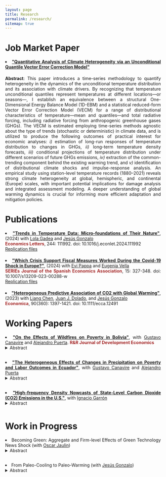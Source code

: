 ```yaml
---
layout: page
title: Research
permalink: /research/
sitemap: true
---
```


<style>
  body {
    text-align: justify;
  }
  p {
    margin-bottom: 20px;
    text-align: justify;
  }
  li {
    text-align: justify;
  }
  details summary {
    cursor: pointer;
    margin-bottom: 10px;
  }
  details[open] summary ~ * {
    animation: openAnimation 0.3s ease-in-out;
  }
  @keyframes openAnimation {
    from { opacity: 0; }
    to { opacity: 1; }
  }
  details i {
    display: block;
    text-align: justify;
    margin-top: 10px;
  }
</style>

# Job Market Paper

<li><a href="https://anramosr.github.io/JMP_AndreyRamos.pdf" target="_blank" style="font-weight: bold;">"Quantitative Analysis of Climate Heterogeneity via an Unconditional Quantile Vector Error Correction Model"</a></li>  
<p></p>
<strong>Abstract</strong>: This paper introduces a time-series methodology to quantify heterogeneity in the dynamics of the unconditional temperature distribution and its association with climate drivers. By recognizing that temperature unconditional quantiles represent temperatures at different locations—or seasons—, I establish an equivalence between a structural One-Dimensional Energy Balance Model (1D-EBM) and a statistical reduced-form Vector Error Correction Model (VECM) for a range of distributional characteristics of temperature—mean and quantiles—and total radiative forcing, including radiative forcing from anthropogenic greenhouse gases (GHGs). The VECM is estimated employing time-series methods agnostic about the type of trends (stochastic or deterministic) in climate data, and is utilized to produce the following outcomes of practical interest for economic analyses: <i>i)</i> estimation of long-run responses of temperature distribution to changes in GHGs, <i>ii)</i> long-term temperature density forecasts, <i>iii)</i> conditional projections of temperature distribution under different scenarios of future GHGs emissions, <i>iv)</i> extraction of the common-trending component behind the existing warming trend, and <i>v)</i> identification of distributional climate shocks and impulse-response analysis. An empirical study using station-level temperature records (1880–2021) reveals strong climate heterogeneity at global, hemispheric, and continental (Europe) scales, with important potential implications for damage analysis and integrated assessment modeling. A deeper understanding of global warming dynamics is crucial for informing more efficient adaptation and mitigation policies.

<h1>Publications</h1>

<li>
  <a href="https://www.sciencedirect.com/science/article/pii/S0165176524004762?via%3Dihub" target="_blank" style="font-weight: bold;">"Trends in Temperature Data: Micro-foundations of Their Nature"</a>, (2024) with <a href="http://www.lolagadea.com/" target="_blank">Lola Gadea</a> and <a href="https://www.eco.uc3m.es/~jgonzalo/" target="_blank">Jesús Gonzalo</a>
<br>
  <span style="color: brown; font-weight: bold;">
  Economics Letters</span>, 244: 111992. doi: 10.1016/j.econlet.2024.111992
<br>
<a href="https://github.com/anramosr/Gadea-Gonzalo-Ramos-Trends-2024" target="_blank">Replication files</a>
</li>
<p></p>

<li>
  <a href="https://link.springer.com/article/10.1007/s13209-023-00288-w" target="_blank" style="font-weight: bold;">"Which Crisis Support Fiscal Measures Worked During the Covid-19 Shock in Europe?"</a>, (2024) with <a href="https://sites.google.com/site/evipappapersonalhomepage/home" target="_blank">Evi Pappa</a> and <a href="https://sites.google.com/view/evella/home" target="_blank">Eugenia Vella</a>
<br>
  <span style="color: brown; font-weight: bold;">
  SERIEs Journal of the Spanish Economics Association</span>, 15: 327-348. doi: 10.1007/s13209-023-00288-w
<br>
<a href="https://github.com/anramosr/Pappa-Ramos-Vella-COVID19" target="_blank">Replication files</a>
</li>
<p></p>

<li>
  <a href="https://onlinelibrary.wiley.com/doi/full/10.1111/ecca.12491" target="_blank" style="font-weight: bold;">"Heterogeneous Predictive Association of CO2 with Global Warming"</a>, (2023) with <a href="https://sites.google.com/view/liangchen-phbs" target="_blank">Liang Chen</a>, <a href="https://dolado.blogspot.com/" target="_blank">Juan J. Dolado</a>, and <a href="https://www.eco.uc3m.es/~jgonzalo/" target="_blank"> Jesús Gonzalo</a>
<br>
  <span style="color: brown; font-weight: bold;">
  Economica</span>, 90(360): 1397-1421. doi: 10.1111/ecca.12491
</li>
<p></p>

<h1>Working Papers</h1>

<li><a href="https://docs.iza.org/dp16988.pdf" target="_blank" style="font-weight: bold;">"On the Effects of Wildfires on Poverty in Bolivia"</a>, with <a href="https://gcanavire.com/" target="_blank">Gustavo Canavire</a> and <a href="https://sites.google.com/view/alejandro-puerta/" target="_blank">Alejandro Puerta</a>. <span style="color: brown; font-weight: bold;">R&R Journal of Development Economics</span></li>
<details><summary>Abstract</summary>
<i>This paper examines the impact of severe wildfire events on Bolivia’s poverty and labor market outcomes. We construct a panel dataset from 2005 to 2020 at the municipality level utilizing NASA’s MODIS Collection-6 MCD64A1 burned area product, and merge it with household surveys. To attain survey representativeness at a given geographical level, we aggregate neighboring municipalities through the max-pregion algorithm. Using the Interactive Fixed Effects Counterfactual Estimator, we estimate the causal effects of severe wildfire events on poverty, household per-capita income, and the agricultural sector. We find a significant short-term increase in poverty explained by a temporary decline in household per capita and, specifically, agricultural labor income.</i></details>
<p></p>

<li><a href="https://anramosr.github.io/Canavire_Puerta_Ramos_Ecuador.pdf" target="_blank" style="font-weight: bold;">"The Heterogeneous Effects of Changes in Precipitation on Poverty and Labor Outcomes in Ecuador"</a>, with <a href="https://gcanavire.com/" target="_blank">Gustavo Canavire</a> and <a href="https://sites.google.com/view/alejandro-puerta/" target="_blank">Alejandro Puerta</a>
<details><summary>Abstract</summary>
<i>This document examines the effect of precipitation shocks on poverty status in Ecuador. Using gridded monthly precipitation data from 2007 to 2021, we define measures for the excess and deficit in precipitation levels at the parish geographical level. This data is merged with household socioeconomic information obtained from the National Survey of Employment, Unemployment, and Underemployment (ENEMDU). Our empirical findings reveal that both excess and deficit in precipitation significantly affect poverty status, with these effects displaying strong heterogeneity across economic sectors. Variations in the Standardized Precipitation Index (SPI), whether positive or negative, lead to an increased probability of poverty among workers in the primary sector (specifically, those engaged in fishing and agriculture). In contrast, we observe poverty-reducing effects for the secondary and tertiary sectors. Factors such as formality status, urban/rural location, and the nature of employment play crucial roles in moderating the estimated effects. Per-capita household income and labor income are key channels to explain our findings.</i></details>
<p></p>

<li><a href="https://ignaciogarron.github.io/files/Quantile_Density_Nowcast_CO2.pdf" target="_blank" style="font-weight: bold;">"High-frequency Density Nowcasts of State-Level Carbon Dioxide (CO2) Emissions in the U.S."</a>, with <a href="https://ignaciogarron.github.io/" target="_blank">Ignacio Garrón</a>
<details><summary>Abstract</summary>
<i>Accurate tracking of anthropogenic Carbon Dioxide (CO2) emissions is essential for the formulation of effective climate policies and meeting long-term international decarbonization commitments. However, data on energy consumption and CO2 emissions are typically released annually with significant publication delays, posing challenges to a timely and informed decision-making process. This paper introduces a panel nowcasting methodology designed to provide timely predictions of the statelevel growth rate of per-capita energy consumption and CO2 emissions in the United States (U.S.). Initially, we estimate a panel mixed-data sampling (MIDAS) model for per-capita energy consumption growth, employing a variety of predictors including quarterly personal income, monthly electricity consumption, and the weekly economic conditions index of Baumeister et al. (2024). Those predictors feature a shorter publication lag with respect to the energy consumption data. In a second stage, a bridge equation that links per-capita CO2 emissions growth with the timely predictions of energy consumption is estimated using panel quantile regression methods. The obtained density nowcasts provide important information about both the expected path of CO2 emissions growth and the uncertainty surrounding the central trajectory. Predictive accuracy is evaluated through a pseudo out-of-sample study spanning 2009 to 2018, simulating the real-time data release schedule. Compared to a simple historical mean benchmark, our findings show that incorporating predictors such as electricity consumption and the weekly economic conditions index significantly enhances the predictive accuracy of per-capita energy consumption growth. These improvements also translate into more accurate predictions for the density of per-capita CO2 emissions growth, compared to a historical quantile benchmark. In a comparative evaluation, the most effective nowcasting model is the one that integrates information from all predictors sampled at mixed frequencies.</i></details>
<p></p>

<h1>Work in Progress</h1>

<li><a></a>Becoming Green: Aggregate and Firm-level Effects of Green Technology News Shock (with <a href="https://oscarjaulin.com/" target="_blank">Oscar Jaulin</a>)</li>
<details>
<summary>Abstract</summary>
<i>We empirically explore the macroeconomic and firm-level implications of news about future technological advancements in the green sector. Utilizing the economic value of green patents granted to publicly listed companies in the U.S., we identify green technology news shocks via a convenient and meaningful rotation of the innovations from a Bayesian Vector Autorregresion Model (BVAR). These shocks are decomposed into two orthogonal components: i) a common technological component shared by both green and non-green innovation, that reproduces response patterns akin to those expected from a technology news shock with long-run impacts on productivity; and ii) an idiosyncratic component to green innovation inducing inflationary pressures and stock price reductions. The responses to the orthogonal component suggest the existence of a green transition news content that can be related to expectations of more rigorous carbon policies or stricter environmental standards in the future. Our focus on green innovation deepens our understanding about the effect of technology-specific news shocks and provides information of practical importance for macroeconomic and environmental policies.</i>
</details>
<p></p>

<li>From Paleo-Cooling to Paleo-Warming (with <a href="https://www.eco.uc3m.es/~jgonzalo/" target="_blank">Jesús Gonzalo</a>)</li>
<details>
<summary>Abstract</summary>
<i>A time-series quantitative methodology to describe trends in the temperature distribution under the assumption of local-stationarity is introduced. The methodology consists of estimating certain distributional characteristics of interest (mean, quantiles, and dispersion measures), testing for the existence of trends, and characterizing heterogeneity in the trend evolution along the temperature distribution. Applying the proposed methodology to the temperature paleoclimate record over the last 800 thousand years, we are able to determine to what extent the currently observed Global Warming dynamics are unusual compared to past changes in Earth’s climate. Our findings indicate that the Global Warming during the last 200 years is completely different to what is observed over the paleoclimate record. Over long-horizon samples covering several glacial-interglacial cycles (800 and 420 thousands of years), our approach detects a clear long-term Paleo-Cooling. If the analysis is restricted to shorter-horizon samples characterized by abrupt increases in temperature, as the last deglaciation (last 27 thousands of years), evidence of Paleo-Warming is obtained; however the intensity and heterogeneity of the current warming are significantly different. We highlight the importance of studying the whole distribution of the temperature to obtain a wide angle picture of climate evolution.</i>
</details>
<p></p>

